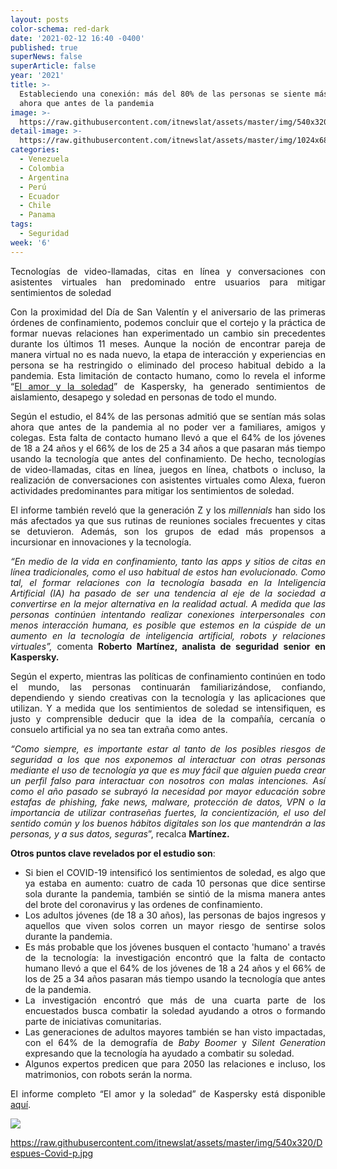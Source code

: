 ```yaml
---
layout: posts
color-schema: red-dark
date: '2021-02-12 16:40 -0400'
published: true
superNews: false
superArticle: false
year: '2021'
title: >-
  Estableciendo una conexión: más del 80% de las personas se siente más sola
  ahora que antes de la pandemia
image: >-
  https://raw.githubusercontent.com/itnewslat/assets/master/img/540x320/Despues-Covid-p.jpg
detail-image: >-
  https://raw.githubusercontent.com/itnewslat/assets/master/img/1024x680/Despues-Covid-g.jpg
categories:
  - Venezuela
  - Colombia
  - Argentina
  - Perú
  - Ecuador
  - Chile
  - Panama
tags:
  - Seguridad
week: '6'
---
```

<p style="text-align: justify;"><strong></strong></p>
<p style="text-align: justify;">Tecnologías de video-llamadas, citas en línea y conversaciones con asistentes virtuales han predominado entre usuarios para mitigar sentimientos de soledad</p>
<p style="text-align: justify;">Con la proximidad del Día de San Valentín y el aniversario de las primeras órdenes de confinamiento, podemos concluir que el cortejo y la práctica de formar nuevas relaciones han experimentado un cambio sin precedentes durante los últimos 11 meses. Aunque la noción de encontrar pareja de manera virtual no es nada nuevo, la etapa de interacción y experiencias en persona se ha restringido o eliminado del proceso habitual debido a la pandemia. Esta limitación de contacto humano, como lo revela el informe “<a href="https://media.kasperskydaily.com/wp-content/uploads/sites/86/2020/06/09142852/KAS0739-Kaspersky-Find-your-tribe-report-v3.pdf">El amor y la soledad</a>” de Kaspersky, ha generado sentimientos de aislamiento, desapego y soledad en personas de todo el mundo.</p>
<p style="text-align: justify;">Según el estudio, el 84% de las personas admitió que se sentían más solas ahora que antes de la pandemia al no poder ver a familiares, amigos y colegas. Esta falta de contacto humano llevó a que el 64% de los jóvenes de 18 a 24 años y el 66% de los de 25 a 34 años a que pasaran más tiempo usando la tecnología que antes del confinamiento. De hecho, tecnologías de video-llamadas, citas en línea, juegos en línea, chatbots o incluso, la realización de conversaciones con asistentes virtuales como Alexa, fueron actividades predominantes para mitigar los sentimientos de soledad.</p>
<p style="text-align: justify;">El informe también reveló que la generación Z y los <em>millennials</em> han sido los más afectados ya que sus rutinas de reuniones sociales frecuentes y citas se detuvieron. Además, son los grupos de edad más propensos a incursionar en innovaciones y la tecnología.</p>
<p style="text-align: justify;"><em>“En medio de la vida en confinamiento, tanto las apps y sitios de citas en línea tradicionales, como el uso habitual de estos han evolucionado. Como tal, el formar relaciones con la tecnología basada en la Inteligencia Artificial (IA) ha pasado de ser una tendencia al eje de la sociedad a convertirse en la mejor alternativa en la realidad actual. A medida que las personas continúen intentando realizar conexiones interpersonales con menos interacción humana, es posible que estemos en la cúspide de un aumento en la tecnología de inteligencia artificial, robots y relaciones virtuales”,</em> comenta <strong>Roberto Martínez, analista de seguridad senior en Kaspersky. </strong></p>
<p style="text-align: justify;">Según el experto, mientras las políticas de confinamiento continúen en todo el mundo, las personas continuarán familiarizándose, confiando, dependiendo y siendo creativas con la tecnología y las aplicaciones que utilizan. Y a medida que los sentimientos de soledad se intensifiquen, es justo y comprensible deducir que la idea de la compañía, cercanía o consuelo artificial ya no sea tan extraña como antes.</p>
<p style="text-align: justify;"><em>“Como siempre, es importante estar al tanto de los posibles riesgos de seguridad a los que nos exponemos al interactuar con otras personas mediante el uso de tecnología ya que es muy fácil que alguien pueda crear un perfil falso para interactuar con nosotros con malas intenciones. Así como el año pasado se subrayó la necesidad por mayor educación sobre estafas de phishing, fake news, malware, protección de datos, VPN o la importancia de utilizar contraseñas fuertes, la concientización, el uso del sentido común y los buenos hábitos digitales son los que mantendrán a las personas, y a sus datos, seguras</em>”, recalca <strong>Martínez.</strong></p>
<p style="text-align: justify;"><strong>Otros puntos clave revelados por el estudio son</strong>:</p>

<ul style="text-align: justify;">
	<li>Si bien el COVID-19 intensificó los sentimientos de soledad, es algo que ya estaba en aumento: cuatro de cada 10 personas que dice sentirse sola durante la pandemia, también se sintió de la misma manera antes del brote del coronavirus y las ordenes de confinamiento.</li>
	<li>Los adultos jóvenes (de 18 a 30 años), las personas de bajos ingresos y aquellos que viven solos corren un mayor riesgo de sentirse solos durante la pandemia.</li>
	<li>Es más probable que los jóvenes busquen el contacto 'humano' a través de la tecnología: la investigación encontró que la falta de contacto humano llevó a que el 64% de los jóvenes de 18 a 24 años y el 66% de los de 25 a 34 años pasaran más tiempo usando la tecnología que antes de la pandemia.</li>
	<li>La investigación encontró que más de una cuarta parte de los encuestados busca combatir la soledad ayudando a otros o formando parte de iniciativas comunitarias.</li>
	<li>Las generaciones de adultos mayores también se han visto impactadas, con el 64% de la demografía de <em>Baby Boomer</em> y <em>Silent Generation</em> expresando que la tecnología ha ayudado a combatir su soledad.</li>
	<li>Algunos expertos predicen que para 2050 las relaciones e incluso, los matrimonios, con robots serán la norma.</li>
</ul>
<p style="text-align: justify;">El informe completo “El amor y la soledad” de Kaspersky está disponible <a href="https://media.kasperskydaily.com/wp-content/uploads/sites/86/2020/06/09142852/KAS0739-Kaspersky-Find-your-tribe-report-v3.pdf">aquí</a>.</p>
<p style="text-align: justify;"></p>

![]({{site.baseurl}}/https://raw.githubusercontent.com/itnewslat/assets/master/img/540x320/Despues-Covid-p.jpg)

https://raw.githubusercontent.com/itnewslat/assets/master/img/540x320/Despues-Covid-p.jpg
